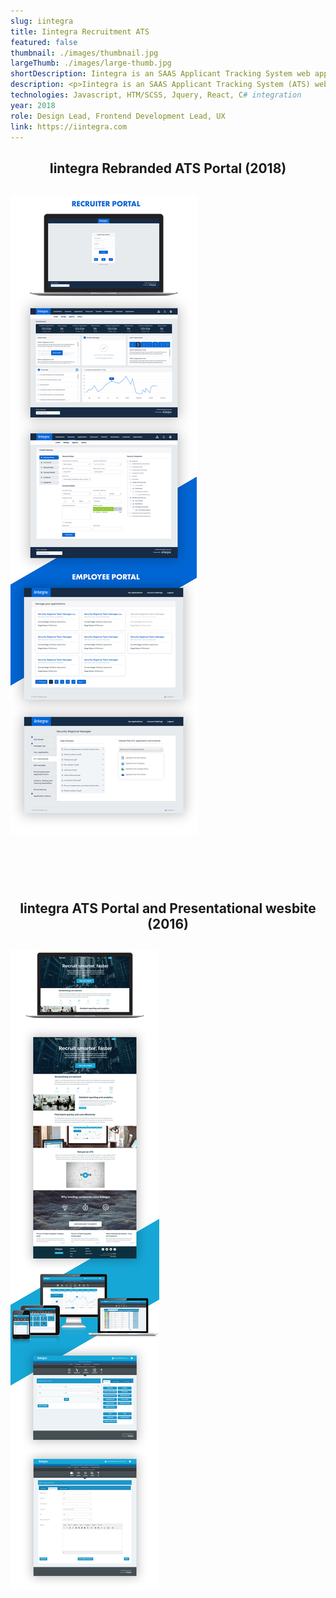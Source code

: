 ```yaml
---
slug: iintegra
title: Iintegra Recruitment ATS
featured: false
thumbnail: ./images/thumbnail.jpg
largeThumb: ./images/large-thumb.jpg
shortDescription: Iintegra is an SAAS Applicant Tracking System web application which automate recruitment processes. I have lead their UI Design and front end development team.
description: <p>Iintegra is an SAAS Applicant Tracking System (ATS) web application which automate recruitment processes. It was launched at the end of 2014 as a beta to test the market until end of 2015. After validating the product, we decided to build an improved version of it which is due to be launched end of 2020.</p><p>Having joined half way through the project I was in charge of improving the design and UX, and I was responsible for the front end side of the application. I helped re-create the web app flow, designed the look for the web app and built the CSS style architecture. I have led some of the UX interviews. As of end of 2018, i've been finished to completely rebuild their 4 year old UI to give it a cleaner and fresher look, as well as revamping the userflow.</p>
technologies: Javascript, HTM/SCSS, Jquery, React, C# integration
year: 2018
role: Design Lead, Frontend Development Lead, UX
link: https://iintegra.com
---
```


<h2 align="center">Iintegra Rebranded ATS Portal (2018)<h2>

![Iintegra Rebranded ATS Portal](./images/rebrand.jpg)

</br></br>

<h2 align="center">Iintegra ATS Portal and Presentational wesbite (2016)<h2>

![Iintegra ATS Portal and Presentational wesbite](./images/old.jpg)
